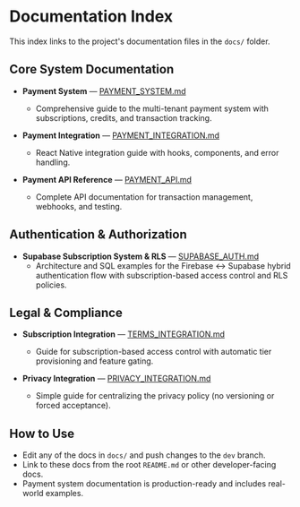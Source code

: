 # Documentation Index

This index links to the project's documentation files in the `docs/` folder.

## Core System Documentation

- **Payment System** — [PAYMENT_SYSTEM.md](./PAYMENT_SYSTEM.md)
  - Comprehensive guide to the multi-tenant payment system with subscriptions, credits, and transaction tracking.

- **Payment Integration** — [PAYMENT_INTEGRATION.md](./PAYMENT_INTEGRATION.md)
  - React Native integration guide with hooks, components, and error handling.

- **Payment API Reference** — [PAYMENT_API.md](./PAYMENT_API.md)
  - Complete API documentation for transaction management, webhooks, and testing.

## Authentication & Authorization

- **Supabase Subscription System & RLS** — [SUPABASE_AUTH.md](./SUPABASE_AUTH.md)
  - Architecture and SQL examples for the Firebase ↔ Supabase hybrid authentication flow with subscription-based access control and RLS policies.

## Legal & Compliance

- **Subscription Integration** — [TERMS_INTEGRATION.md](./TERMS_INTEGRATION.md)
  - Guide for subscription-based access control with automatic tier provisioning and feature gating.

- **Privacy Integration** — [PRIVACY_INTEGRATION.md](./PRIVACY_INTEGRATION.md)
  - Simple guide for centralizing the privacy policy (no versioning or forced acceptance).

## How to Use

- Edit any of the docs in `docs/` and push changes to the `dev` branch.
- Link to these docs from the root `README.md` or other developer-facing docs.
- Payment system documentation is production-ready and includes real-world examples.
